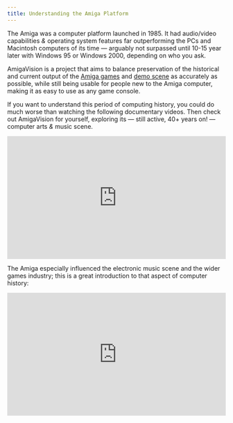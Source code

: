 ```yaml
---
title: Understanding the Amiga Platform
---
```


The Amiga was a computer platform launched in 1985. It had audio/video capabilities *&* operating system features far outperforming the PCs and Macintosh computers of its time — arguably not surpassed until 10-15 year later with Windows 95 or Windows 2000, depending on who you ask.

AmigaVision is a project that aims to balance preservation of the historical and current output of the [Amiga games] and [demo scene] as accurately as possible, while still being usable for people new to the Amiga computer, making it as easy to use as any game console.

If you want to understand this period of computing history, you could do much worse than watching the following documentary videos. Then check out AmigaVision for yourself, exploring its — still active, 40+ years on! — computer arts *&* music scene.

<iframe
  style="aspect-ratio: 16/9; width: 100%;"
  src="https://www.youtube.com/embed/zB_UZsJUbwQ"
  title="YouTube video player"
  frameborder="0"
  allow="accelerometer; autoplay; clipboard-write; encrypted-media; gyroscope; picture-in-picture; web-share" allowfullscreen
  >
</iframe>

The Amiga especially influenced the electronic music scene and the wider games industry; this is a great introduction to that aspect of computer history:

<iframe
  style="aspect-ratio: 16/9; width: 100%;"
  src="https://www.youtube.com/embed/roBkg-iPrbw"
  title="YouTube video player"
  frameborder="0"
  allow="accelerometer; autoplay; clipboard-write; encrypted-media; gyroscope; picture-in-picture; web-share" allowfullscreen
  >
</iframe>

[Amiga games]:https://lemonamiga.com
[Demo scene]:https://en.wikipedia.org/wiki/Demoscene
